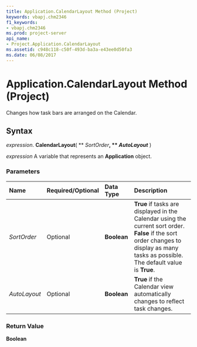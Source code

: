 ```yaml
---
title: Application.CalendarLayout Method (Project)
keywords: vbapj.chm2346
f1_keywords:
- vbapj.chm2346
ms.prod: project-server
api_name:
- Project.Application.CalendarLayout
ms.assetid: c948c118-c50f-493d-ba3a-e43ee0d50fa3
ms.date: 06/08/2017
---
```



# Application.CalendarLayout Method (Project)

Changes how task bars are arranged on the Calendar.


## Syntax

 _expression_. **CalendarLayout**( ** _SortOrder_**, ** _AutoLayout_** )

 _expression_ A variable that represents an **Application** object.


### Parameters



|**Name**|**Required/Optional**|**Data Type**|**Description**|
|:-----|:-----|:-----|:-----|
| _SortOrder_|Optional|**Boolean**|**True** if tasks are displayed in the Calendar using the current sort order. **False** if the sort order changes to display as many tasks as possible. The default value is **True**.|
| _AutoLayout_|Optional|**Boolean**|**True** if the Calendar view automatically changes to reflect task changes.|

### Return Value

 **Boolean**


